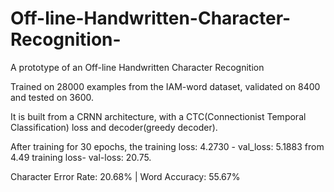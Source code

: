 # Off-line-Handwritten-Character-Recognition-
A prototype of an Off-line Handwritten Character Recognition 

Trained on 28000 examples from the IAM-word dataset, validated on 8400 and tested on 3600.

It is built from a CRNN architecture, with a CTC(Connectionist Temporal Classification) loss and decoder(greedy decoder).

After training for 30 epochs, the training loss: 4.2730 - val_loss: 5.1883 from 4.49 training loss- val-loss: 20.75.

Character Error Rate: 20.68% |  Word Accuracy: 55.67%
